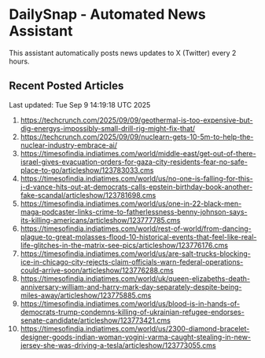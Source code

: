 # DailySnap - Automated News Assistant

This assistant automatically posts news updates to X (Twitter) every 2 hours.

## Recent Posted Articles

Last updated: Tue Sep  9 14:19:18 UTC 2025

1. https://techcrunch.com/2025/09/09/geothermal-is-too-expensive-but-dig-energys-impossibly-small-drill-rig-might-fix-that/
2. https://techcrunch.com/2025/09/09/nuclearn-gets-10-5m-to-help-the-nuclear-industry-embrace-ai/
3. https://timesofindia.indiatimes.com/world/middle-east/get-out-of-there-israel-gives-evacuation-orders-for-gaza-city-residents-fear-no-safe-place-to-go/articleshow/123783033.cms
4. https://timesofindia.indiatimes.com/world/us/no-one-is-falling-for-this-j-d-vance-hits-out-at-democrats-calls-epstein-birthday-book-another-fake-scandal/articleshow/123781698.cms
5. https://timesofindia.indiatimes.com/world/us/one-in-22-black-men-maga-podcaster-links-crime-to-fatherlessness-benny-johnson-says-its-killing-americans/articleshow/123777785.cms
6. https://timesofindia.indiatimes.com/world/rest-of-world/from-dancing-plague-to-great-molasses-flood-10-historical-events-that-feel-like-real-life-glitches-in-the-matrix-see-pics/articleshow/123776176.cms
7. https://timesofindia.indiatimes.com/world/us/are-salt-trucks-blocking-ice-in-chicago-city-rejects-claim-officials-warn-federal-operations-could-arrive-soon/articleshow/123776288.cms
8. https://timesofindia.indiatimes.com/world/uk/queen-elizabeths-death-anniversary-william-and-harry-mark-day-separately-despite-being-miles-away/articleshow/123775885.cms
9. https://timesofindia.indiatimes.com/world/us/blood-is-in-hands-of-democrats-trump-condemns-killing-of-ukrainian-refugee-endorses-senate-candidate/articleshow/123773421.cms
10. https://timesofindia.indiatimes.com/world/us/2300-diamond-bracelet-designer-goods-indian-woman-yogini-varma-caught-stealing-in-new-jersey-she-was-driving-a-tesla/articleshow/123773055.cms

